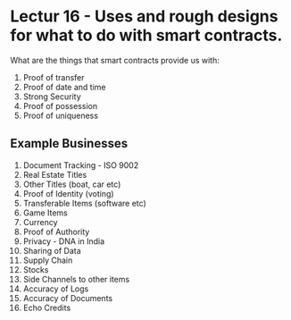 
# Lectur 16 - Uses and rough designs for what to do with smart contracts.

What are the things that smart contracts provide us with:

1. Proof of transfer
2. Proof of date and time
3. Strong Security
4. Proof of possession
5. Proof of uniqueness

## Example Businesses

1. Document Tracking - ISO 9002
2. Real Estate Titles
3. Other Titles (boat, car etc)
5. Proof of Identity (voting)
6. Transferable Items (software etc)
7. Game Items
8. Currency
9. Proof of Authority
10. Privacy - DNA in India
11. Sharing of Data
12. Supply Chain
13. Stocks
14. Side Channels to other items
15. Accuracy of Logs
16. Accuracy of Documents
17. Echo Credits 


